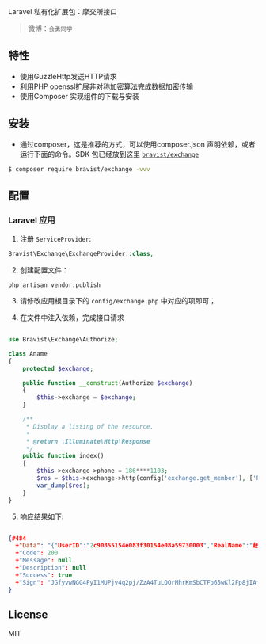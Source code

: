 
Laravel 私有化扩展包：摩交所接口

> 微博：`会勇同学`

## 特性

* 使用GuzzleHttp发送HTTP请求
* 利用PHP openssl扩展非对称加密算法完成数据加密传输
* 使用Composer 实现组件的下载与安装


## 安装

* 通过composer，这是推荐的方式，可以使用composer.json 声明依赖，或者运行下面的命令。SDK 包已经放到这里 [`bravist/exchange`](https://github.com/bravist/exchange)

```bash
$ composer require bravist/exchange -vvv
```


## 配置

### Laravel 应用

1. 注册 `ServiceProvider`:

  ```php
  Bravist\Exchange\ExchangeProvider::class,
  ```

2. 创建配置文件：

  ```shell
  php artisan vendor:publish
  ```

3. 请修改应用根目录下的 `config/exchange.php` 中对应的项即可；


4. 在文件中注入依赖，完成接口请求

```php

use Bravist\Exchange\Authorize;

class Aname
{
    protected $exchange;

    public function __construct(Authorize $exchange)
    {
        $this->exchange = $exchange;
    }

    /**
     * Display a listing of the resource.
     *
     * @return \Illuminate\Http\Response
     */
    public function index()
    {
        $this->exchange->phone = 186****1103;
        $res = $this->exchange->http(config('exchange.get_member'), ['Phone' => 186****1103]);
        var_dump($res);
    }
}
```

5. 响应结果如下:

```json

{#484
  +"Data": "{"UserID":"2c90855154e083f30154e08a59730003","RealName":"赵兵","Phone":"18628951103","AccountBalance":0.0,"DebitCard":"6217234402000064089","DepositBank":"工商银行","CardholderName":"赵兵","PayPassword":null}"
  +"Code": 200
  +"Message": null
  +"Description": null
  +"Success": true
  +"Sign": "JGfyvwNGG4FyI1MUPjv4q2pj/ZzA4TuLOOrMhrKmSbCTFp65wKl2Fp8jIAfdR0S11NFFM+XJuHAHj5PxlB80BpLBVr4gETsWlwFpxZSqXESVE0jyQ5wgip8JnA/f0fUAjV247p2tPtzAAHbTrwM9ldjsoLtLbnfBBHuXfQkWbj8Di+lxMK5tNzBcyugvqSfT43qDip3FQBsAQInmIlQ42vZiJP1C89gFDsyyx5jkUl0yNP2uyvQUQbhcluHOTHw4R0PLJKrvhi4VwuW8+RKgT3+5UVTeBAc1L7cFe3FOHk00bxzNZ71C1LWIdpW4nlKNvPE6pJzEJSltNmhfcvk1Pw=="
}
```




## License

MIT

